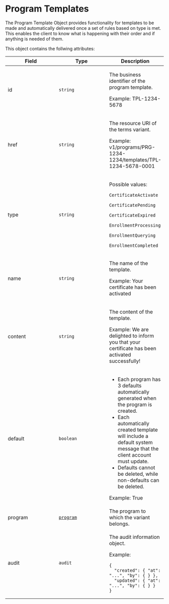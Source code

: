 # Program Templates

The Program Template Object provides functionality for templates to be made and automatically delivered once a set of rules based on type is met. This enables the client to know what is happening with their order and if anything is needed of them.&#x20;

This object contains the follwing attributes:

<table><thead><tr><th width="152">Field</th><th width="150">Type</th><th>Description</th></tr></thead><tbody><tr><td>id</td><td><code>string</code></td><td><p>The business identifier of the program template. </p><p>Example: TPL-1234-5678</p></td></tr><tr><td>href</td><td><code>string</code></td><td><p>The resource URI of the terms variant. </p><p>Example: v1/programs/PRG-1234-1234/templates/TPL-1234-5678-0001</p></td></tr><tr><td>type</td><td><code>string</code></td><td><p>Possible values: </p><p><code>CertificateActivate</code></p><p><code>CertificatePending</code></p><p><code>CertificateExpired</code></p><p><code>EnrollmentProcessing</code></p><p><code>EnrollmentQuerying</code></p><p><code>EnrollmentCompleted</code></p></td></tr><tr><td>name</td><td><code>string</code></td><td><p>The name of the template. </p><p>Example: Your certificate has been activated</p></td></tr><tr><td>content</td><td><code>string</code></td><td><p>The content of the template. </p><p>Example: We are delighted to inform you that your certificate has been activated successfully!</p></td></tr><tr><td>default</td><td><code>boolean</code></td><td><ul><li>Each program has 3 defaults automatically generated when the program is created. </li><li>Each automatically created template will include a default system message that the client account must update.</li><li>Defaults cannot be deleted, while non-defaults can be deleted.</li></ul><p>Example: True</p></td></tr><tr><td>program</td><td><a href="../"><code>program</code></a></td><td>The program to which the variant belongs.</td></tr><tr><td>audit</td><td><code>audit</code></td><td><p>The audit information object. </p><p>Example:</p><pre class="language-json" data-overflow="wrap"><code class="lang-json">{
  "created": { "at": "...", "by": { } },
  "updated": { "at": "...", "by": { } }
}
</code></pre></td></tr></tbody></table>
